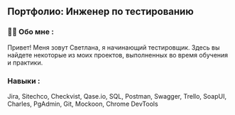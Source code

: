 ## Портфолио: Инженер по тестированию

### :woman_technologist: Обо мне :

Привет! Меня зовут Светлана, я начинающий тестировщик. Здесь вы найдете некоторые из моих проектов, выполненных во время обучения и практики.

### Навыки :

Jira, Sitechco, Checkvist, Qase.io, SQL, Postman, Swagger, Trello,
SoapUI,  Charles, PgAdmin, Git, Mockoon, Chrome DevTools




